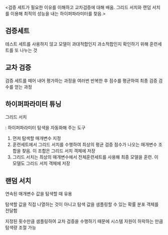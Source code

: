 <검증 세트가 필요한 이유를 이해하고 교차검증에 대해 배움. 그리드 서치와 랜덤 서치를 이용해 최적의 성능을 내는 하이퍼파라미터를 찾음.>

## 검증세트
테스트 세트를 사용하지 않고 모델이 과대적합인지 과소적합인지 확인하기 위해 훈련세트를 또 나누는 것
## 교차 검증
검증 세트를 떼어 내어 평가하는 과정을 여러번 반복한 후 점수를 평균하여 최종 검증 검수를 얻는 과정
## 하이퍼파라미터 튜닝
그리드 서치

: 하이퍼파라미터 탐색을 자동화해 주는 도구

1. 먼저 탐색할 매개변수 지정
2. 훈련세트에서 그리드 서치를 수행하여 최상의 평균 검증 점수가 나오는 매개변수 조합을 찾음. 이 조합은 그리드 서치 객체에 저장
3. 그리드 서치는 최상의 매개변수에서 전체훈련세트를 사용해 최종 모델을 훈련. 이 모델도 그리드 서치 객체에 저장

## 랜덤 서치
연속된 매개변수 값을 탐색할 때 유용

탐색할 값을 직접 나열하는 것이 아니고 탐색 값을 샘플링할 수 있는 확률 분포 객체를 전달함

지정된 횟수만큼 샘플링하여 교차 검증을 수행하기 때문에 시스템 자원이 허락하는 만큼 탐색량 조절 가능


